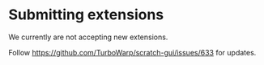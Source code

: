 # Submitting extensions

We currently are not accepting new extensions.

Follow https://github.com/TurboWarp/scratch-gui/issues/633 for updates.
